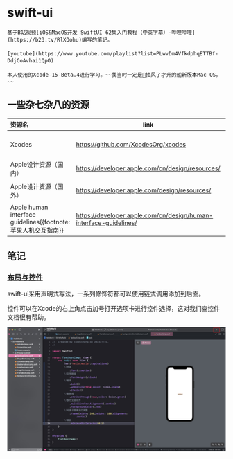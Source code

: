 # swift-ui

```admonish
基于B站视频[iOS&MacOS开发 SwiftUI 62集入门教程（中英字幕）-哔哩哔哩](https://b23.tv/RlXOohu)编写的笔记。

[youtube](https://www.youtube.com/playlist?list=PLwvDm4VfkdphqETTBf-DdjCoAvhai1QpO)

本人使用的Xcode-15-Beta.4进行学习。~~我当时一定是🧠抽风了才升的船新版本Mac OS。~~
```

## 一些杂七杂八的资源

| 资源名        | link                                             | 功能描述       |
| :------------ | ------------------------------------------------ | -------------- |
| Xcodes        | <https://github.com/XcodesOrg/xcodes>              | 管理Xcode 版本 |
| Apple设计资源（国内）| <https://developer.apple.com/cn/design/resources/> | 设计资源网站   |
|Apple设计资源（国外）|<https://developer.apple.com/design/resources/>|Design Resources site|
|Apple human interface guidelines{{footnote: 苹果人机交互指南}}|<https://developer.apple.com/cn/design/human-interface-guidelines/>|Apple人机交互指南|

## 笔记

### [布局与控件](./control.md#布局与控件)

swift-ui采用声明式写法，一系列修饰符都可以使用链式调用添加到后面。

控件可以在Xcode的右上角点击加号打开选项卡进行控件选择，这对我们查控件文档很有帮助。

![xcode控件选择](https://raw.githubusercontent.com/YiGuan-z/images/master/1/202307281307710.jpg)
